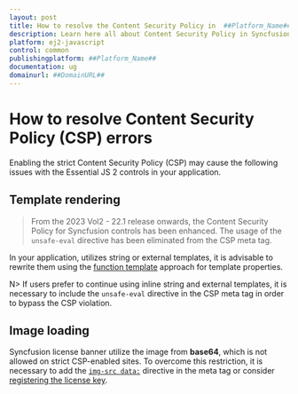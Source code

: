 ```yaml
---
layout: post
title: How to resolve the Content Security Policy in  ##Platform_Name## Common control | Syncfusion
description: Learn here all about Content Security Policy in Syncfusion  ##Platform_Name##  Common control of Syncfusion Essential JS 2 and more.
platform: ej2-javascript
control: common
publishingplatform: ##Platform_Name##
documentation: ug
domainurl: ##DomainURL##
---
```


# How to resolve Content Security Policy (CSP) errors

Enabling the strict Content Security Policy (CSP) may cause the following issues with the Essential JS 2 controls in your application.

## Template rendering

> From the 2023 Vol2 - 22.1 release onwards, the Content Security Policy for Syncfusion controls has been enhanced. The usage of the `unsafe-eval` directive has been eliminated from the CSP meta tag.

In your application, utilizes string or external templates, it is advisable to rewrite them using the [function template](https://ej2.syncfusion.com/javascript/documentation/common/template#function-template) approach for template properties.

N> If users prefer to continue using inline string and external templates, it is necessary to include the `unsafe-eval` directive in the CSP meta tag in order to bypass the CSP violation.

## Image loading

Syncfusion license banner utilize the image from **base64**, which is not allowed on strict CSP-enabled sites. To overcome this restriction, it is necessary to add the [`img-src data:`](https://developer.mozilla.org/en-US/docs/Web/HTTP/Headers/Content-Security-Policy/img-src) directive in the meta tag or consider [registering the license key](https://ej2.syncfusion.com/javascript/documentation/licensing/license-key-registration).
